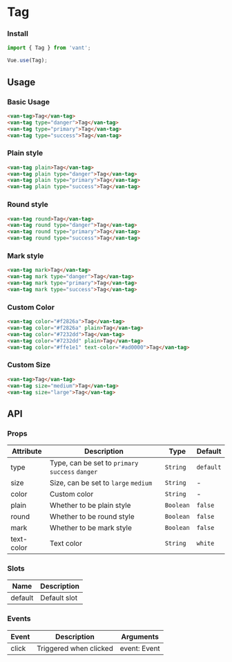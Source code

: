 # Tag

### Install

``` javascript
import { Tag } from 'vant';

Vue.use(Tag);
```

## Usage

### Basic Usage

```html
<van-tag>Tag</van-tag>
<van-tag type="danger">Tag</van-tag>
<van-tag type="primary">Tag</van-tag>
<van-tag type="success">Tag</van-tag>
```

### Plain style

```html
<van-tag plain>Tag</van-tag>
<van-tag plain type="danger">Tag</van-tag>
<van-tag plain type="primary">Tag</van-tag>
<van-tag plain type="success">Tag</van-tag>
```

### Round style

```html
<van-tag round>Tag</van-tag>
<van-tag round type="danger">Tag</van-tag>
<van-tag round type="primary">Tag</van-tag>
<van-tag round type="success">Tag</van-tag>
```

### Mark style

```html
<van-tag mark>Tag</van-tag>
<van-tag mark type="danger">Tag</van-tag>
<van-tag mark type="primary">Tag</van-tag>
<van-tag mark type="success">Tag</van-tag>
```

### Custom Color

```html
<van-tag color="#f2826a">Tag</van-tag>
<van-tag color="#f2826a" plain>Tag</van-tag>
<van-tag color="#7232dd">Tag</van-tag>
<van-tag color="#7232dd" plain>Tag</van-tag>
<van-tag color="#ffe1e1" text-color="#ad0000">Tag</van-tag>
```

### Custom Size

```html
<van-tag>Tag</van-tag>
<van-tag size="medium">Tag</van-tag>
<van-tag size="large">Tag</van-tag>
```

## API

### Props

| Attribute | Description | Type | Default |
|------|------|------|------|
| type | Type, can be set to `primary` `success` `danger` | `String` | `default` |
| size | Size, can be set to `large` `medium` | `String` | - |
| color | Custom color | `String` | - |
| plain | Whether to be plain style | `Boolean` | `false` |
| round | Whether to be round style | `Boolean` | `false` |
| mark | Whether to be mark style | `Boolean` | `false` |
| text-color | Text color | `String` | `white` |

### Slots

| Name | Description |
|------|------|
| default | Default slot |

### Events

| Event | Description | Arguments |
|------|------|------|
| click | Triggered when clicked | event: Event |
